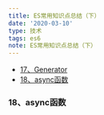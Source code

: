 ```yaml
---
title: ES常用知识点总结（下）
date: '2020-03-10'
type: 技术
tags: es6
note: ES常用知识点总结（下）
---
```

<ul>
    <li><a href="#a17">17、Generator</a></li>
    <li><a href="#a18">18、async函数</a></li>

</ul>

<h3 id="a18">18、async函数</h3>









